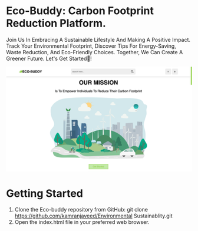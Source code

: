 # Eco-Buddy: Carbon Footprint Reduction Platform.

Join Us In Embracing A Sustainable Lifestyle And Making A Positive Impact. Track Your Environmental Footprint, Discover Tips For Energy-Saving, Waste Reduction, And Eco-Friendly Choices. Together, We Can Create A Greener Future. Let's Get Started🌿!
  
  ![Carbon Footprint](eco-buddy.png)

# Getting Started

1. Clone the Eco-buddy repository from GitHub: git clone https://github.com/kamranjaveed/Environmental Sustainablity.git
2. Open the index.html file in your preferred web browser.


